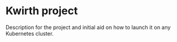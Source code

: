 # Kwirth project
Description for the project and initial aid on how to launch it on any Kubernetes cluster.